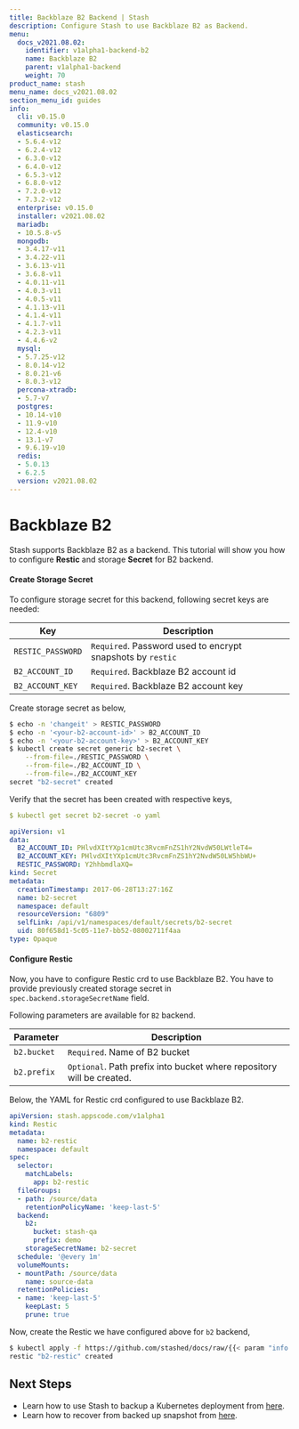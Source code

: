 ```yaml
---
title: Backblaze B2 Backend | Stash
description: Configure Stash to use Backblaze B2 as Backend.
menu:
  docs_v2021.08.02:
    identifier: v1alpha1-backend-b2
    name: Backblaze B2
    parent: v1alpha1-backend
    weight: 70
product_name: stash
menu_name: docs_v2021.08.02
section_menu_id: guides
info:
  cli: v0.15.0
  community: v0.15.0
  elasticsearch:
  - 5.6.4-v12
  - 6.2.4-v12
  - 6.3.0-v12
  - 6.4.0-v12
  - 6.5.3-v12
  - 6.8.0-v12
  - 7.2.0-v12
  - 7.3.2-v12
  enterprise: v0.15.0
  installer: v2021.08.02
  mariadb:
  - 10.5.8-v5
  mongodb:
  - 3.4.17-v11
  - 3.4.22-v11
  - 3.6.13-v11
  - 3.6.8-v11
  - 4.0.11-v11
  - 4.0.3-v11
  - 4.0.5-v11
  - 4.1.13-v11
  - 4.1.4-v11
  - 4.1.7-v11
  - 4.2.3-v11
  - 4.4.6-v2
  mysql:
  - 5.7.25-v12
  - 8.0.14-v12
  - 8.0.21-v6
  - 8.0.3-v12
  percona-xtradb:
  - 5.7-v7
  postgres:
  - 10.14-v10
  - 11.9-v10
  - 12.4-v10
  - 13.1-v7
  - 9.6.19-v10
  redis:
  - 5.0.13
  - 6.2.5
  version: v2021.08.02
---
```


# Backblaze B2

Stash supports Backblaze B2 as a backend. This tutorial will show you how to configure **Restic** and storage **Secret** for B2 backend.

#### Create Storage Secret

To configure storage secret for this backend, following secret keys are needed:

| Key                     | Description                                                |
|-------------------------|------------------------------------------------------------|
| `RESTIC_PASSWORD`       | `Required`. Password used to encrypt snapshots by `restic` |
| `B2_ACCOUNT_ID`         | `Required`. Backblaze B2 account id                        |
| `B2_ACCOUNT_KEY`        | `Required`. Backblaze B2 account key                       |

Create storage secret as below,

```bash
$ echo -n 'changeit' > RESTIC_PASSWORD
$ echo -n '<your-b2-account-id>' > B2_ACCOUNT_ID
$ echo -n '<your-b2-account-key>' > B2_ACCOUNT_KEY
$ kubectl create secret generic b2-secret \
    --from-file=./RESTIC_PASSWORD \
    --from-file=./B2_ACCOUNT_ID \
    --from-file=./B2_ACCOUNT_KEY
secret "b2-secret" created
```

Verify that the secret has been created with respective keys,

```yaml
$ kubectl get secret b2-secret -o yaml

apiVersion: v1
data:
  B2_ACCOUNT_ID: PHlvdXItYXp1cmUtc3RvcmFnZS1hY2NvdW50LWtleT4=
  B2_ACCOUNT_KEY: PHlvdXItYXp1cmUtc3RvcmFnZS1hY2NvdW50LW5hbWU+
  RESTIC_PASSWORD: Y2hhbmdlaXQ=
kind: Secret
metadata:
  creationTimestamp: 2017-06-28T13:27:16Z
  name: b2-secret
  namespace: default
  resourceVersion: "6809"
  selfLink: /api/v1/namespaces/default/secrets/b2-secret
  uid: 80f658d1-5c05-11e7-bb52-08002711f4aa
type: Opaque
```

#### Configure Restic

Now, you have to configure Restic crd to use Backblaze B2. You have to provide previously created storage secret in `spec.backend.storageSecretName` field.

Following parameters are available for `B2` backend.

| Parameter     | Description                                                               |
|---------------|---------------------------------------------------------------------------|
| `b2.bucket`   | `Required`. Name of B2 bucket                                             |
| `b2.prefix`   | `Optional`. Path prefix into bucket where repository will be created.     |

Below, the YAML for Restic crd configured to use Backblaze B2.

```yaml
apiVersion: stash.appscode.com/v1alpha1
kind: Restic
metadata:
  name: b2-restic
  namespace: default
spec:
  selector:
    matchLabels:
      app: b2-restic
  fileGroups:
  - path: /source/data
    retentionPolicyName: 'keep-last-5'
  backend:
    b2:
      bucket: stash-qa
      prefix: demo
    storageSecretName: b2-secret
  schedule: '@every 1m'
  volumeMounts:
  - mountPath: /source/data
    name: source-data
  retentionPolicies:
  - name: 'keep-last-5'
    keepLast: 5
    prune: true
```

Now, create the Restic we have configured above for `b2` backend,

```bash
$ kubectl apply -f https://github.com/stashed/docs/raw/{{< param "info.version" >}}/docs/examples/backends/b2/b2-restic.yaml
restic "b2-restic" created
```

## Next Steps

- Learn how to use Stash to backup a Kubernetes deployment from [here](/docs/v2021.08.02/guides/v1alpha1/backup).
- Learn how to recover from backed up snapshot from [here](/docs/v2021.08.02/guides/v1alpha1/restore).
